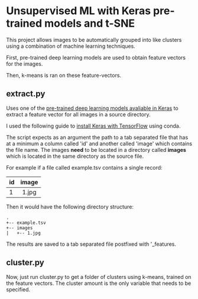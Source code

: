 # Unsupervised ML with Keras pre-trained models and t-SNE
This project allows images to be automatically grouped into like clusters using a combination of machine learning techniques.

First, pre-trained deep learning models are used to obtain feature vectors for the images.

Then, k-means is ran on these feature-vectors.

## extract.py
Uses one of the [pre-trained deep learning models avaliable in Keras](https://keras.io/applications) to extract a feature vector for all images in a source directory.

I used the following guide to [install Keras with TensorFlow](https://keras.io/#installation) using conda.

The script expects as an argument the path to a tab separated file that has at a minimum a column called 'id' and another called 'image' which contains the file name. The images **need** to be located in a directory called **images** which is located in the same directory as the source file.

For example if a file called example.tsv contains a single record:

| id | image |
| -- |:-----:|
| 1  | 1.jpg |

Then it would have the following directory structure:
```
.
+-- example.tsv
+-- images
|   +-- 1.jpg
```

The results are saved to a tab separated file postfixed with '_features.

## cluster.py
Now, just run cluster.py to get a folder of clusters using k-means, trained on the feature vectors. The cluster amount is the only variable that needs to be specified.
